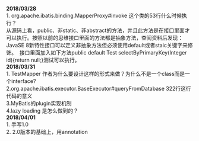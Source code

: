 <p><strong>2018/03/28</strong><br />
1. org.apache.ibatis.binding.MapperProxy#invoke 这个类的53行什么时候执行？<br />
从源码上看，public、非static、非abstract的方法，并且此方法是在接口里面才可以执行。按照以前的思维接口里面的方法都是抽象方法，查阅资料后发现：JavaSE 8新特性接口可以定义非抽象方法但必须使用default或者staic关键字来修饰。 &nbsp;接口里面加入如下方法public default Test selectByPrimaryKey(Integer id){return null;}测试可以执行。<br />
<strong>2018/03/31</strong><br />
1. TestMapper 作者为什么要设计这样的形式来做？为什么不是一个class而是一个interface?<br />
2.org.apache.ibatis.executor.BaseExecutor#queryFromDatabase 322行这行代码的意义<br />
3.MyBatis的plugin实现机制<br />
4.lazy loading 是怎么做到的？<br />
<strong>2018/04/01</strong><br />
1. 手写1.0<br />
2. 2.0版本的基础上，用annotation</p>
